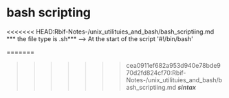 # bash scripting
<<<<<<< HEAD:Rbif-Notes-/unix_utilituies_and_bash/bash_scriptiing.md 
*** the file type is .sh***
--> At the start of the script '#!/bin/bash'

=======
>>>>>>> cea0911ef682a953d940e78bde970d2fd824cf70:Rbif-Notes-/unix_utilituies_and_bash/bash_scriptiing.md
***sintax***

